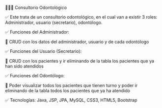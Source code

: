 👨🏾‍💻 Consultorio Odontológico

✅ Este trata de un consultorio odontológico, en el cual van a existir 3 roles: Administrador, usuario (secretario), odontólogo.

✅ Funciones del Administrador:

  🧉 CRUD con los datos del administrador, usuario y de cada odontólogo

✅ Funciones del Usuario (Secretario):

  🧉 CRUD con los pacientes y ir eliminando de la tabla los pacientes que ya han sido atendidos

✅ Funciones del Odontólogo:

  🧉 Poder visualizar todos los pacientes que tienen turno y poder ir eliminando de la tabla todos los pacientes que ya ha atendido

✅ Tecnologías: Java, JSP, JPA, MySQL, CSS3, HTML5, Bootstrap
